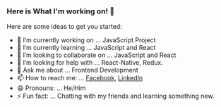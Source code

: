 ### Here is What I'm working on! 👋


Here are some ideas to get you started:

- 🔭 I’m currently working on ... JavaScript Project
- 🌱 I’m currently learning ... JavaScript and React
- 👯 I’m looking to collaborate on ... JavaScript and React
- 🤔 I’m looking for help with ... React-Native, Redux.
- 💬 Ask me about ... Frontend Development
- 📫 How to reach me: ... [Facebook](https://www.facebook.com/ismamCSE), [LinkedIn](https://www.linkedin.com/in/md-injamul-ismam-9688b8210/)
- 😄 Pronouns: ... He/Him
- ⚡ Fun fact: ... Chatting with my friends and learning something new.

